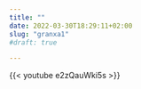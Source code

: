 ```yaml
---
title: ""
date: 2022-03-30T18:29:11+02:00
slug: "granxa1"
#draft: true

---
```


{{< youtube e2zQauWki5s >}}
